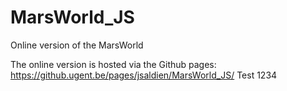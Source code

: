# MarsWorld_JS
 Online version of the MarsWorld 

The online version is hosted via the Github pages: https://github.ugent.be/pages/jsaldien/MarsWorld_JS/ 
Test 1234
